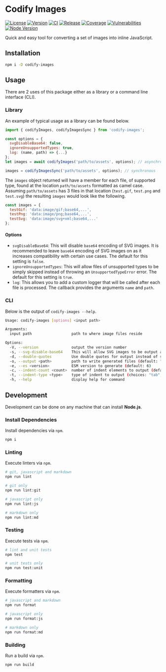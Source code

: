 # Codify Images

[![License][License Badge]](LICENSE)
[![Version][Version Badge]][Version Package]
[![CI][CI Badge]][CI Workflow]
[![Release][Release Badge]][Release Workflow]
[![Coverage][Coverage Badge]][Coverage Report]
[![Vulnerabilities][Vulnerabilities Badge]][Vulnerabilities Report]
[![Node Version][Node Version Badge]](package.json#L43)

Quick and easy tool for converting a set of images into inline JavaScript.

## Installation

```bash
npm i -D codify-images
```

## Usage

There are 2 uses of this package either as a library or a command line interface
(CLI).

### Library

An example of typical usage as a library can be found below.

```js
import { codifyImages, codifyImagesSync } from 'codify-images';

const options = {
  svgDisableBase64: false,
  ignoreUnsupportedTypes: true,
  log: (name, path) => {...}
};
let images = await codifyImages('path/to/assets', options); // asynchronous

images = codifyImagesSync('path/to/assets', options); // synchronous
```

The `images` object returned will have a member for each file, of supported
type, found at the location `path/to/assets` formatted as camel case. Assuming
`path/to/assets` has 3 files in that location (`test.gif`, `test.png` and
`test.svg`) the resulting `images` would look like the following.

```js
const images = {
  testGif: 'data:image/gif;base64,...',
  testPng: 'data:image/png;base64,...',
  testSvg: 'data:image/svg+xml;base64,...'
};
```

#### Options

* `svgDisableBase64`: This will disable `base64` encoding of SVG images. It is
  recommended to leave `base64` encoding of SVG images on as it increases
  compatibility with certain use cases. The default for this setting is `false`.
* `ignoreUnsupportedTypes`: This will allow files of unsupported types to be
  simply skipped instead of throwing an `UnsupportedTypeError` error. The
  default for this setting is `true`.
* `log`: This allows you to add a custom logger that will be called after each
  file is processed. The callback provides the arguments `name` and `path`.

### CLI

Below is the output of `codify-images --help`.

```sh
Usage: codify-images [options] <input path>

Arguments:
  input path                  path to where image files reside

Options:
  -V, --version               output the version number
  -s, --svg-disable-base64    This will allow SVG images to be output as not base64 (default: false)
  -d, --double-quotes         Use double quotes for output instead of single quotes (default: false)
  -o, --output <path>         path to write generated files (default: "generated")
  -e, --es <version>          ESM version to generate (default: 6)
  -c, --indent-count <count>  number of indent elements to output (default: 1)
  -t, --indent-type <type>    type of indent to output (choices: "tab", "space", default: "tab")
  -h, --help                  display help for command
```

## Development

Development can be done on any machine that can install **Node.js**.

### Install Dependencies

Install dependencies via `npm`.

```bash
npm i
```

### Linting

Execute linters via `npm`.

```bash
# git, javascript and markdown
npm run lint

# git only
npm run lint:git

# javascript only
npm run lint:js

# markdown only
npm run lint:md
```

### Testing

Execute tests via `npm`.

```bash
# lint and unit tests
npm test

# unit tests only
npm run test:unit
```

### Formatting

Execute formatters via `npm`.

```bash
# javascript and markdown
npm run format

# javascript only
npm run format:js

# markdown only
npm run format:md
```

### Building

Run a build via `npm`.

```bash
npm run build
```

<!-- links -->
[License Badge]: https://img.shields.io/github/license/devpow112/codify-images?label=License
[Version Badge]: https://img.shields.io/npm/v/codify-images?label=Version
[Version Package]: https://www.npmjs.com/codify-images
[Node Version Badge]: https://img.shields.io/node/v/codify-images
[CI Badge]: https://github.com/devpow112/codify-images/actions/workflows/ci.yml/badge.svg?branch=main
[CI Workflow]: https://github.com/devpow112/codify-images/actions/workflows/ci.yml?query=branch%3Amain
[Release Badge]: https://github.com/devpow112/codify-images/actions/workflows/release.yml/badge.svg?branch=main
[Release Workflow]: https://github.com/devpow112/codify-images/actions/workflows/release.yml?query=branch%3Amain
[Coverage Badge]: https://img.shields.io/coveralls/github/devpow112/codify-images/main?label=Coverage
[Coverage Report]: https://coveralls.io/github/devpow112/codify-images?branch=main
[Vulnerabilities Badge]: https://img.shields.io/snyk/vulnerabilities/github/devpow112/codify-images?label=Vulnerabilities
[Vulnerabilities Report]: https://snyk.io/test/github/devpow112/codify-images
